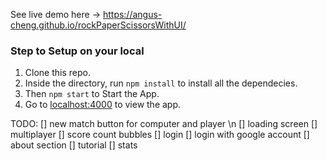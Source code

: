 See live demo here -> https://angus-cheng.github.io/rockPaperScissorsWithUI/

### Step to Setup on your local

1. Clone this repo.
2. Inside the directory, run ```npm install``` to install all the dependecies.
3. Then ```npm start``` to Start the App.
4. Go to [localhost:4000](http://localhost:4000) to view the app.

TODO:
[] new match button for computer and player \n
[] loading screen
[] multiplayer
[] score count bubbles
[] login
    [] login with google account
[] about section
[] tutorial
[] stats